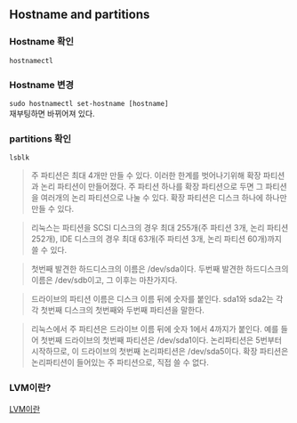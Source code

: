 ## Hostname and partitions

### Hostname 확인

```hostnamectl```

### Hostname 변경

```sudo hostnamectl set-hostname [hostname]```   
재부팅하면 바뀌어져 있다.

### partitions 확인

```lsblk```

>주 파티션은 최대 4개만 만들 수 있다. 이러한 한계를 벗어나기위해 확장 파티션과 논리 파티션이 만들어졌다. 주 파티션 하나를 확장 파티션으로 두면 그 파티션을 여러개의 논리 파티션으로 나눌 수 있다. 확장 파티션은 디스크 하나에 하나만 만들 수 있다. 

>리눅스는 파티션을 SCSI 디스크의 경우 최대 255개(주 파티션 3개, 논리 파티션 252개), IDE 디스크의 경우 최대 63개(주 파티션 3개, 논리 파티션 60개)까지 쓸 수 있다.

>첫번째 발견한 하드디스크의 이름은 /dev/sda이다. 두번째 발견한 하드디스크의 이름은 /dev/sdb이고, 그 이후는 마찬가지다.

>드라이브의 파티션 이름은 디스크 이름 뒤에 숫자를 붙인다. sda1와 sda2는 각각 첫번째 디스크의 첫번째와 두번째 파티션을 말한다.

>리눅스에서 주 파티션은 드라이브 이름 뒤에 숫자 1에서 4까지가 붙인다. 예를 들어 첫번째 드라이브의 첫번째 파티션은 /dev/sda1이다. 논리파티션은 5번부터 시작하므로, 이 드라이브의 첫번째 논리파티션은 /dev/sda5이다. 확장 파티션은 논리파티션이 들어있는 주 파티션으로, 직접 쓸 수 없다.

### LVM이란?

[LVM이란](https://mamu2830.blogspot.com/2019/12/lvmpv-vg-lv-pe-lvm.html)


